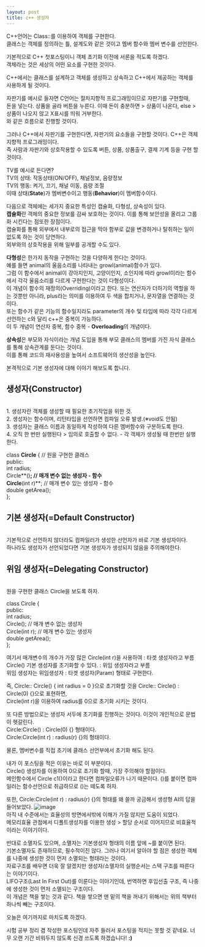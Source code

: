 ```yaml
---
layout: post
title: c++ 생성자
---
```

C++언어는 Class::를 이용하여 객체를 구현한다.<br>
클래스는 객체를 정의하는 틀, 설계도와 같은 것이고 멤버 함수와 멤버 변수를 선언한다.<br>

기본적으로 C++ 첫포스팅이니 객체 초기화 이전에 서론을 적도록 하겠다.<br>
객체라는 것은 세상의 어떤 요소를 구현한 것이다.<br>

C++에서는 클래스를 설계하고 객체를 생성하고 상속하고 C++에서 제공하는 객체를 사용하게 될 것이다.

자판기를 예시로 들자면 C언어는 절차지향적 프로그래밍이므로 자판기를 구현할때,<br>
돈을 넣는다. 상품을 골라 버튼을 누른다. 이때 돈이 충분하면 > 상품이 나온다, else > 상품이 나오지 않고 X표시를 띄워 거부한다.<br>
와 같은 흐름으로 진행할 것이다.

그러나 C++에서 자판기를 구현한다면, 자판기의 요소들을 구현할 것이다. C++은 객체지향적 프로그래밍이다.<br>
즉 사람과 자판기와 상호작용할 수 있도록 버튼, 상품, 상품출구, 결제 기계 등을 구현 할 것이다.<br>

TV를 예시로 든다면?<br>
TV의 상태: 작동상태(ON/OFF), 채널정보, 음량정보<br> 
TV의 행동: 켜기, 끄기, 채널 이동, 음량 조절<br>
이때 상태(<b>State</b>)가 멤버변수이고 행동(<b>Behavior</b>)이 멤버함수이다.<br>

다음으로 객체에는 세가지 중요한 특성인 캡슐화, 다형성, 상속성이 있다. <br>
<b>캡슐화</b>란 객체의 중요한 정보를 감싸 보호하는 것이다. 이를 통해 보안성을 올리고 그룹화 시킨다는 점또한 장점이다.<br>
캡슐화를 통해 외부에서 내부로의 접근을 막아 함부로 값을 변경하거나 탈취하는 일이 없도록 하는 것이 당연하다.<br>
외부와의 상호작용을 위해 일부를 공개할 수도 있다.

<b>다형성</b>은 한가지 동작을 구현하는 것을 다양하게 한다는 것이다.<br>
예를 들면 animal의 울음소리를 나타내는 growl(animal)함수가 있다.<br>
그럼 이 함수에서 animal이 강아지인지, 고양이인지, 소인지에 따라 growl이라는 함수에서 각각 울음소리를 다르게 구현한다는 것이 다형성이다.<br>
이 개념이 함수의 재정의(</b>Overriding</b>)이라고 한다.
또는 연산자가 더하기의 역할을 하는 것뿐만 아니라, plus라는 의미를 이용하여 두 색을 합치거나, 문자열을 연결하는 것이다.<br>
또는 함수가 같은 기능의 함수일지라도 parameter의 개수 및 타입에 따라 각각 다르게 선언하는 c와 달리 c++은 중복이 가능하다.<br>
이 두 개념이 연산자 중복, 함수 중복 - <b>Overloading</b>의 개념이다.

<b>상속성</b>은 부모와 자식이라는 개념 도입을 통해 부모 클래스의 멤버를 가진 자식 클래스를 통해 상속관계를 둔다는 것이다.<br>
이를 통해 코드의 재사용성을 높여서 소프트웨어의 생산성을 높인다.<br>

본격적으로 기본 생성자에 대해 이야기 해보도록 합니다.

<h2>생성자(Constructor)</h2><br>
1. 생성자란 객체를 생성할 때 필요한 초기작업을 위한 것.<br>
2. 생성자는 함수이며, 리턴타입을 선언하면 컴파일 오류 발생.(※void도 안됨)<br>
3. 생성자는 클래스 이름과 동일하게 작성하여 다른 멤버함수와 구분하도록 한다.<br>
4. 오직 한 번만 실행된다 > 임의로 호출할 수 없다. - 각 객체가 생성될 때 한번만 실행한다.

class **Circle** { // 원을 구현한 클래스<br>
public:<br>
int radius;<br>
Circle**()**</b>; // 매개 변수 없는 생성자 - 함수<br>
Circle**(int r)**; // 매개 변수 있는 생성자 - 함수<br>
double getArea();<br>
};<br>

<h2>기본 생성자(=Default Constructor)</h2><br>
기본적으로 선언하지 않더라도 컴파일러가 생성한 선언자가 바로 기본 생성자이다.<br>
하나라도 생성자가 선언되었다면 기본 생성자가 생성되지 않음을 주의해야한다.<br>

<h2>위임 생성자(=Delegating Constructor)</h2><br>
원을 구현한 클래스 Circle을 보도록 하자.

class Circle { <br>
public:<br>
int radius;<br>
Circle(); // 매개 변수 없는 생성자<br>
Circle(int r); // 매개 변수 있는 생성자<br>
double getArea();<br>
};<br>

여기서 매개변수의 개수가 가장 많은 Circle(int r)을 사용하여 : 타겟 생성자라고 부름<br>
Circle() 기본 생성자를 초기화할 수 있다. : 위임 생성자라고 부름<br>
위임 생성자는  위임생성자 : 타겟 생성자(Param) 형태로 구현한다.<br>

즉, Circle:: Circle() { int radius = 0 }으로 초기화할 것을 Circle:: Circle() : Circle(0) {}으로 표현하면,<br>
Circle(int r)을 이용하여 radius를 0으로 초기화 시키는 것이다.<br>

또 다른 방법으로는 생성자 서두에 초기화를 진행하는 것이다. 이것이 개인적으로 문법이 헷갈린다.<br>
Circle:Circle() : Circle(0) {} 형태이다.<br>
Circle:Circle(int r) : radius(r) {}의 형태이다. <br>

물론, 멤버변수를 직접 초기에 클래스 선언부에서 초기화 해도 된다.<br>

내가 이 포스팅을 적은 이유는 바로 이 부분이다.<br>
Circle() 생성자를 이용하여 0으로 초기화 할때, 가장 주의해야 할점이다.<br>
메인함수에서 Circle c1()이라고 한다면 컴파일오류가 나기 때문이다. ()를 붙이면 컴파일러는 함수선언으로 취급하므로 ()는 떼도록 하자.<br>

또한, Circle:Circle(int r) : radius(r) {}의 형태를 왜 쓸까 궁금해서 생성형 AI의 답을 들어보았다.
![image](https://github.com/vivid-gamez/vivid-gamez.github.io/assets/103167519/890a15b1-35d0-44a6-abd7-7943036d0866)<br>
아직 내 수준에서는 효율성의 방면에서밖에 이해가 가질 않지만 도움이 되었다.<br>
메모리효율 관점에서 디폴트생성자를 이용한 생성 > 할당 순서로 이어지므로 비효율적이라는 이야기이다.

반대로 소멸자도 있으며, 소멸자는 기본생성자 형태의 이름 앞에 ~를 붙이면 된다.<br>
기본소멸자도 존재하므로, 필수적이진 않다. 그러나 여기서 알아야 할 점은 생성한 객체를 나중에 생성한 것이 먼저 소멸되는 형태라는 것이다.<br>
자료구조를 배우면 더욱 잘 알겠지만 생성자/소멸자의 실행순서는 스택 구조를 따른다는 이야기이다.<br>
LIFO구조(Last In First Out)를 이룬다는 이야기인데, 번역하면 후입선출 구조, 즉 나중에 생성한 것이 먼저 소멸되는 구조이다.<br>
이 개념은 책을 쌓는 것과 같다. 책을 쌓으면 맨 밑의 책을 꺼내기 위해서는 위의 책부터 하나씩 빼는 구조이다.

오늘은 여기까지로 마치도록 하겠다.

시험 공부 정리 겸 작성한 포스팅인데 자주 들러서 포스팅을 적지는 못할 것 같네요.
너무 오랜 기간 비워두지 않도록 신경 쓰도록 하겠습니다! **:)**





